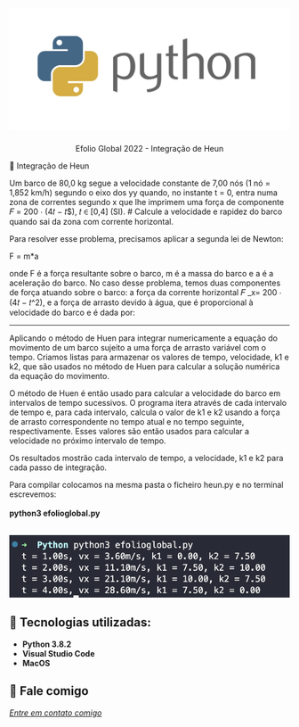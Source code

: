 

<h1 align="center">
    <img width="600" src="python.jpeg" />
</h1>


<p align="center">
Efolio Global 2022 - Integração de Heun
</p>



📌 Integração de Heun

Um barco de 80,0 kg segue a velocidade constante de
7,00 nós (1 nó = 1,852 km/h) segundo o eixo dos yy quando, no
instante t = 0, entra numa zona de correntes segundo x que lhe
imprimem uma força de componente 𝐹 = 200 ⋅ (4𝑡 − 𝑡$), 𝑡 ∈ [0,4] (SI). #
Calcule a velocidade e rapidez do barco quando sai da zona com corrente horizontal.

Para resolver esse problema, precisamos aplicar a segunda lei de Newton:

F = m*a

onde F é a força resultante sobre o barco, m é a massa do barco e a é a aceleração do barco.
No caso desse problema, temos duas componentes de força atuando sobre o barco: a força da corrente horizontal 𝐹 _x= 200 ⋅ (4𝑡 − 𝑡^2), e a força de arrasto devido à água, que é proporcional à velocidade do barco e é dada por:

------------------
Aplicando o método de Huen para integrar numericamente a equação do movimento de um barco sujeito a uma força de arrasto variável com o tempo.
Criamos listas para armazenar os valores de tempo, velocidade, k1 e k2, que são usados no método de Huen para calcular a solução numérica da equação do movimento.

O método de Huen é então usado para calcular a velocidade do barco em intervalos de tempo sucessivos. O programa itera através de cada intervalo de tempo e, para cada intervalo, calcula o valor de k1 e k2 usando a força de arrasto correspondente no tempo atual e no tempo seguinte, respectivamente. Esses valores são então usados para calcular a velocidade no próximo intervalo de tempo.

Os resultados mostrão cada intervalo de tempo, a velocidade, k1 e k2 para cada passo de integração.

Para compilar colocamos na mesma pasta o ficheiro heun.py e no terminal escrevemos:<br>
<br>
<strong>python3 efolioglobal.py</strong><br>
<br>

<img src="graficopy.png" >



🔧 Tecnologias utilizadas:
------------------

- <strong>Python 3.8.2</strong>
- <strong>Visual Studio Code</strong>
- <strong>MacOS</strong>

💬 Fale comigo
------------------
[*Entre em contato comigo*](https://www.linkedin.com/in/ivo-baptista-3712144/)





